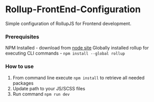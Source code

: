 # Rollup-FrontEnd-Configuration
Simple configuration of RollupJS for Frontend development.

### Prerequisites
NPM Installed - download from [node site](https://nodejs.org/en)
Globally installed rollup for executing CLI commands - `npm install --global rollup`  

### How to use
1. From command line execute `npm install` to retrieve all needed packages
2. Update path to your JS/SCSS files
3. Run command `npm run dev`
